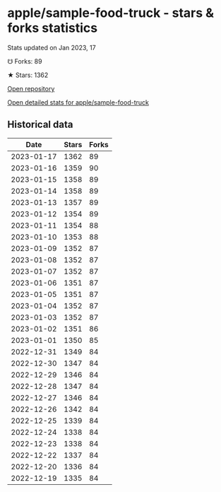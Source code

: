 # apple/sample-food-truck - stars & forks statistics

Stats updated on Jan 2023, 17

☋ Forks: 89

★ Stars: 1362

[Open repository](https://github.com/apple/sample-food-truck)

[Open detailed stats for apple/sample-food-truck](https://reviewgithub.com/rep/apple/sample-food-truck)

## Historical data
| Date | Stars | Forks |
|------|-------|-------|
| 2023-01-17 | 1362 | 89 | 
| 2023-01-16 | 1359 | 90 | 
| 2023-01-15 | 1358 | 89 | 
| 2023-01-14 | 1358 | 89 | 
| 2023-01-13 | 1357 | 89 | 
| 2023-01-12 | 1354 | 89 | 
| 2023-01-11 | 1354 | 88 | 
| 2023-01-10 | 1353 | 88 | 
| 2023-01-09 | 1352 | 87 | 
| 2023-01-08 | 1352 | 87 | 
| 2023-01-07 | 1352 | 87 | 
| 2023-01-06 | 1351 | 87 | 
| 2023-01-05 | 1351 | 87 | 
| 2023-01-04 | 1352 | 87 | 
| 2023-01-03 | 1352 | 87 | 
| 2023-01-02 | 1351 | 86 | 
| 2023-01-01 | 1350 | 85 | 
| 2022-12-31 | 1349 | 84 | 
| 2022-12-30 | 1347 | 84 | 
| 2022-12-29 | 1346 | 84 | 
| 2022-12-28 | 1347 | 84 | 
| 2022-12-27 | 1346 | 84 | 
| 2022-12-26 | 1342 | 84 | 
| 2022-12-25 | 1339 | 84 | 
| 2022-12-24 | 1338 | 84 | 
| 2022-12-23 | 1338 | 84 | 
| 2022-12-22 | 1337 | 84 | 
| 2022-12-20 | 1336 | 84 | 
| 2022-12-19 | 1335 | 84 | 

